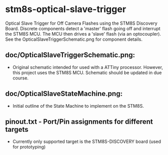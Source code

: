 # stm8s-optical-slave-trigger
Optical Slave Trigger for Off Camera Flashes using the STM8S Discovery Board.
Discrete components detect a 'master' flash going off and interrupt the STM8S
MCU. The MCU then drives a 'slave' flash (via an optocoupler). See the 
OpticalSlaveTriggerSchematic.png for component details.

## doc/OpticalSlaveTriggerSchematic.png:
- Original schematic intended for used with a ATTiny processor. However, this
project uses the STM8S MCU. Schematic should be updated in due course.

## doc/OpticalSlaveStateMachine.png:
- Initial outline of the State Machine to implement on the STM8S.

## pinout.txt - Port/Pin assignments for different targets
- Currently only supported target is the STM8S-DISCOVERY board (used for prototyping)
